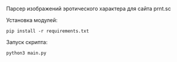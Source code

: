 Парсер изображений эротического характера для сайта prnt.sc

Установка модулей:

`pip install -r requirements.txt`

Запуск скрипта:

`python3 main.py`
